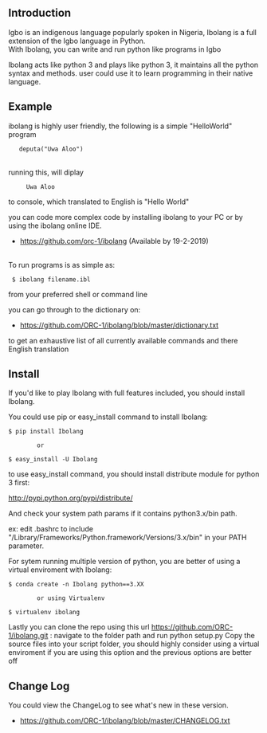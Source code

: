 Introduction
--------------

Igbo is an indigenous language popularly spoken in Nigeria, Ibolang is a full 
extension of the Igbo language in Python. <br />
With Ibolang, you can write and run python like programs in Igbo

Ibolang acts like python 3 and plays like python 3, it maintains all the python syntax 
and methods.
user could use it to learn programming in their native language.

Example
----------
ibolang is highly user friendly, the following is a simple "HelloWorld" program
       
       deputa("Uwa Aloo")

 <br />
 running this, will diplay
         
         Uwa Aloo 

to console, which translated to English is "Hello World"

you can code more complex code by installing ibolang to your PC or by using the ibolang online IDE.

  * https://github.com/orc-1/ibolang (Available by 19-2-2019)

<br />
To run programs is as simple as:

     $ ibolang filename.ibl

  from your preferred shell or command line  

  you can go through to the dictionary on: 
  * https://github.com/ORC-1/ibolang/blob/master/dictionary.txt
      
  to get an exhaustive list of all currently available commands and there English translation

Install
----------

If you'd like to play Ibolang with full features included, you should install Ibolang.

You could use pip or easy_install command to install Ibolang:

	$ pip install Ibolang 

			or

    $ easy_install -U Ibolang

to use easy_install command, you should install distribute module for python 3 first:

http://pypi.python.org/pypi/distribute/

And check your system path params if it contains python3.x/bin path.

ex: edit .bashrc to include "/Library/Frameworks/Python.framework/Versions/3.x/bin" in your PATH parameter.

For sytem running multiple version of python, you are better of using a virtual enviroment
with Ibolang:

	$ conda create -n Ibolang python==3.XX

			or using Virtualenv

	$ virtualenv ibolang  

Lastly you can clone the repo using this url https://github.com/ORC-1/ibolang.git : navigate to the folder path and run python setup.py 
Copy the source files into your script folder, you should highly consider using 
a virtual enviroment if you are using this option and the previous options are better 
off



Change Log
-------------

You could view the ChangeLog to see what's new in these version.

  * https://github.com/ORC-1/ibolang/blob/master/CHANGELOG.txt


